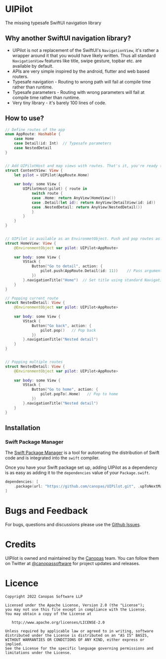 # UIPilot
The missing typesafe SwiftUI navigation library

## Why another SwiftUI navigation library?
- UIPilot is not a replacement of the SwiftUI's `NavigationView`, it's rather a wrapper around it that you would have likely written. Thus all standard `NavigationView` features like title, swipe gesture, topbar etc. are available by default.
- APIs are very simple inspired by the android, flutter and web based routers.
- Typesafe navigation - Routing to wrong path will fail at compile time rather than runtime.
- Typesafe parameters - Routing with wrong parameters will fail at compile time rather than runtime.
- Very tiny library - it's barely 100 lines of code.

## How to use?

```swift
// Define routes of the app
enum AppRoute: Hashable {
    case Home
    case Detail(id: Int)  // Typesafe parameters
    case NestedDetail
}


// Add UIPilotHost and map views with routes. That's it, you're ready to go.
struct ContentView: View {
    let pilot = UIPilot(AppRoute.Home)
    
    var body: some View {
        UIPilotHost(pilot) { route in
            switch route {
            case .Home: return AnyView(HomeView())
            case .Detail(let id): return AnyView(DetailView(id: id))
            case .NestedDetail: return AnyView(NestedDetail())
            }
        }
    }
}


// UIPilot is available as an EnvironmetObject. Push and pop routes as ususal.
struct HomeView: View {
    @EnvironmentObject var pilot: UIPilot<AppRoute>
    
    var body: some View {
        VStack {
            Button("Go to detail", action: {
                pilot.push(AppRoute.Detail(id: 11))    // Pass arguments
            })
        }.navigationTitle("Home")  // Set title using standard NavigationView APIs
    }
}

// Popping current route
struct NestedDetail: View {
    @EnvironmentObject var pilot: UIPilot<AppRoute>
    
    var body: some View {
        VStack {
            Button("Go back", action: {
                pilot.pop()   // Pop back
            })
        }.navigationTitle("Nested detail")
    }
}


// Popping multiple routes
struct NestedDetail: View {
    @EnvironmentObject var pilot: UIPilot<AppRoute>
    
    var body: some View {
        VStack {
            Button("Go to home", action: {
                pilot.popTo(.Home)   // Pop to home
            })
        }.navigationTitle("Nested detail")
    }
}
```

## Installation

### Swift Package Manager

The [Swift Package Manager](https://swift.org/package-manager/) is a tool for automating the distribution of Swift code and is integrated into the `swift` compiler. 

Once you have your Swift package set up, adding UIPilot as a dependency is as easy as adding it to the `dependencies` value of your `Package.swift`.

```swift
dependencies: [
    .package(url: "https://github.com/canopas/UIPilot.git", .upToNextMajor(from: "1.0.0"))
]
```

# Bugs and Feedback
For bugs, questions and discussions please use the [Github Issues](https://github.com/canopas/JetTapTarget/issues).

# Credits

UIPilot is owned and maintained by the [Canopas](https://canopas.com/) team. You can follow them on Twitter at [@canopassoftware](https://twitter.com/canopassoftware) for project updates and releases.

# Licence

```
Copyright 2022 Canopas Software LLP

Licensed under the Apache License, Version 2.0 (the "License");
you may not use this file except in compliance with the License.
You may obtain a copy of the License at

   http://www.apache.org/licenses/LICENSE-2.0

Unless required by applicable law or agreed to in writing, software
distributed under the License is distributed on an "AS IS" BASIS,
WITHOUT WARRANTIES OR CONDITIONS OF ANY KIND, either express or implied.
See the License for the specific language governing permissions and
limitations under the License.
```
